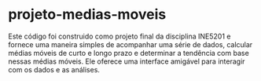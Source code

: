 # projeto-medias-moveis
Este código foi construido como projeto final da disciplina INE5201 e fornece uma maneira simples de acompanhar uma série de dados, calcular médias móveis de curto e longo prazo e determinar a tendência com base nessas médias móveis. Ele oferece uma interface amigável para interagir com os dados e as análises.
